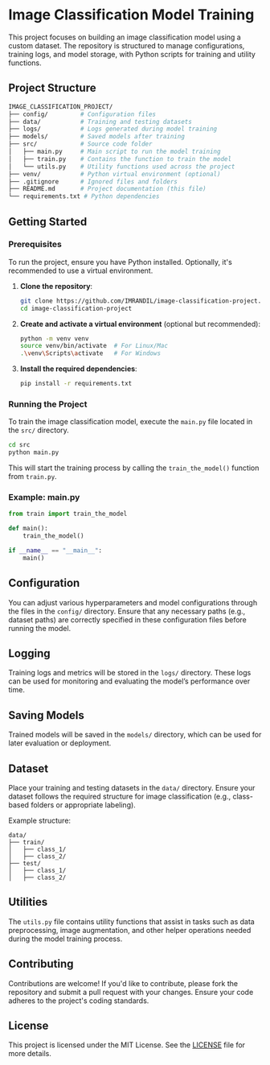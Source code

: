 # Image Classification Model Training

This project focuses on building an image classification model using a custom dataset. The repository is structured to manage configurations, training logs, and model storage, with Python scripts for training and utility functions.

## Project Structure

```bash
IMAGE_CLASSIFICATION_PROJECT/
├── config/         # Configuration files
├── data/           # Training and testing datasets
├── logs/           # Logs generated during model training
├── models/         # Saved models after training
├── src/            # Source code folder
│   ├── main.py     # Main script to run the model training
│   ├── train.py    # Contains the function to train the model
│   └── utils.py    # Utility functions used across the project
├── venv/           # Python virtual environment (optional)
├── .gitignore      # Ignored files and folders
├── README.md       # Project documentation (this file)
└── requirements.txt # Python dependencies
```

## Getting Started

### Prerequisites

To run the project, ensure you have Python installed. Optionally, it's recommended to use a virtual environment.

1. **Clone the repository**:
   ```bash
   git clone https://github.com/IMRANDIL/image-classification-project.git
   cd image-classification-project
   ```

2. **Create and activate a virtual environment** (optional but recommended):
   ```bash
   python -m venv venv
   source venv/bin/activate  # For Linux/Mac
   .\venv\Scripts\activate   # For Windows
   ```

3. **Install the required dependencies**:
   ```bash
   pip install -r requirements.txt
   ```

### Running the Project

To train the image classification model, execute the `main.py` file located in the `src/` directory.

```bash
cd src
python main.py
```

This will start the training process by calling the `train_the_model()` function from `train.py`.

### Example: main.py
```python
from train import train_the_model

def main():
    train_the_model()

if __name__ == "__main__":
    main()
```

## Configuration

You can adjust various hyperparameters and model configurations through the files in the `config/` directory. Ensure that any necessary paths (e.g., dataset paths) are correctly specified in these configuration files before running the model.

## Logging

Training logs and metrics will be stored in the `logs/` directory. These logs can be used for monitoring and evaluating the model’s performance over time.

## Saving Models

Trained models will be saved in the `models/` directory, which can be used for later evaluation or deployment.

## Dataset

Place your training and testing datasets in the `data/` directory. Ensure your dataset follows the required structure for image classification (e.g., class-based folders or appropriate labeling).

Example structure:
```
data/
├── train/
│   ├── class_1/
│   ├── class_2/
├── test/
│   ├── class_1/
│   ├── class_2/
```

## Utilities

The `utils.py` file contains utility functions that assist in tasks such as data preprocessing, image augmentation, and other helper operations needed during the model training process.

## Contributing

Contributions are welcome! If you'd like to contribute, please fork the repository and submit a pull request with your changes. Ensure your code adheres to the project's coding standards.

## License

This project is licensed under the MIT License. See the [LICENSE](LICENSE) file for more details.

